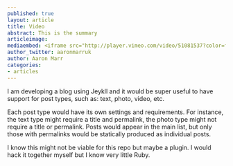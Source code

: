 ```yaml
---
published: true
layout: article
title: Video
abstract: This is the summary
articleimage:
mediaembed: <iframe src="http://player.vimeo.com/video/51081537?color=ffffff" width="500" height="281" frameborder="0" webkitAllowFullScreen mozallowfullscreen allowFullScreen></iframe>
author_twitter: aaronmarruk
author: Aaron Marr
categories:
- articles
---
```


I am developing a blog using Jeykll and it would be super useful to have support for post types, such as: text, photo, video, etc.

Each post type would have its own settings and requirements. For instance, the text type might require a title and permalink, the photo type might not require a title or permalink. Posts would appear in the main list, but only those with permalinks would be statically produced as individual posts.

I know this might not be viable for this repo but maybe a plugin. I would hack it together myself but I know very little Ruby.